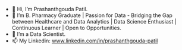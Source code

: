 - 👋 Hi, I’m Prashanthgouda Patil.
- 👀 I’m B. Pharmacy Graduate | Passion for Data - Bridging the Gap between Healthcare and Data Analytics | Data Science Enthusiast | Continuous Learner | Open to Opportunities.
- 🌱 I’m a Data Scientist.
- 📫 My Linkedin: www.linkedin.com/in/prashanthgouda-patil


<!---
ppatil98/ppatil98 is a ✨ special ✨ repository because its `README.md` (this file) appears on your GitHub profile.
You can click the Preview link to take a look at your changes.
--->
